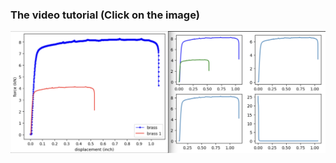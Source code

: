 ### The video tutorial (Click on the image)

[![视频截图](https://raw.githubusercontent.com/MSE250/Plotting-Guidebook-for-MSE-250/main/pic/cover02-1.png)](https://www.youtube.com/watch?v=_uYx711ccKA)
